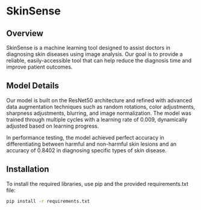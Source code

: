 # SkinSense

## Overview
SkinSense is a machine learning tool designed to assist doctors in diagnosing skin diseases using image analysis. Our goal is to provide a reliable, easily-accessible tool that can help reduce the diagnosis time and improve patient outcomes.

## Model Details
Our model is built on the ResNet50 architecture and refined with advanced data augmentation techniques such as random rotations, color adjustments, sharpness adjustments, blurring, and image normalization. The model was trained through multiple cycles with a learning rate of 0.009, dynamically adjusted based on learning progress. 

In performance testing, the model achieved perfect accuracy in differentiating between harmful and non-harmful skin lesions and an accuracy of 0.8402 in diagnosing specific types of skin disease.

## Installation
To install the required libraries, use pip and the provided requirements.txt file:

```bash
pip install -r requirements.txt
